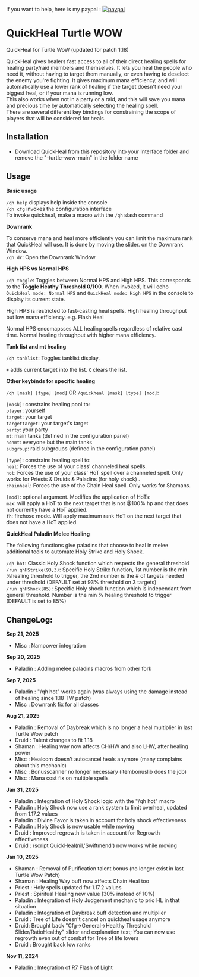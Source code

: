 If you want to help, here is my paypal : [![paypal](https://www.paypalobjects.com/en_US/i/btn/btn_donateCC_LG.gif)](https://paypal.me/sebpoirot)


# QuickHeal Turtle WOW

QuickHeal for Turtle WoW (updated for patch 1.18)

QuickHeal gives healers fast access to all of their direct healing spells for healing party/raid members and themselves. It lets you heal the people who need it, without having to target them manually, or even having to deselect the enemy you're fighting. It gives maximum mana efficiency, and will automatically use a lower rank of healing if the target doesn't need your biggest heal, or if your mana is running low. <Br> 
This also works when not in a party or a raid, and this will save you mana and precious time by automatically selecting the healing spell. <Br> 
There are several different key bindings for constraining the scope of players that will be considered for heals.


## Installation
- Download QuickHeal from this repository into your Interface folder and remove the "-turtle-wow-main" in the folder name

## Usage

**Basic usage**

`/qh help` displays help inside the console<Br>
`/qh cfg` invokes the configuration interface<Br>
To invoke quickheal, make a macro with the `/qh` slash command

**Downrank**

To conserve mana and heal more efficiently you can limit the maximum rank that QuickHeal will use. It is done by moving the slider. on the Downrank Window.<Br>
`/qh dr`: Open the Downrank Window

**High HPS vs Normal HPS**

`/qh toggle`: Toggles between Normal HPS and High HPS. This corresponds to the **Toggle Heathy Threshold 0/100**.  When invoked, it will echo `QuickHeal mode: Normal HPS` and `QuickHeal mode: High HPS` in the console to display its current state.

High HPS is restricted to fast-casting heal spells.
    High healing throughput but low mana efficiency. e.g. Flash Heal

Normal HPS encomapsses ALL healing spells regardless of relative cast time.
    Normal healing throughput with higher mana efficiency.

**Tank list and mt healing**

`/qh tanklist`: Toggles tanklist display.

`+` adds current target into the list.  `C` clears the list.

**Other keybinds for specific healing**

`/qh [mask] [type] [mod]` OR `/quickheal [mask] [type] [mod]`:<Br>

`[mask]`: constrains healing pool to:<Br>
`player`: yourself<Br>
`target`: your target<Br>
`targettarget`: your target's target<Br>
`party`: your party<Br>
`mt`: main tanks (defined in the configuration panel)<Br>
`nonmt`: everyone but the main tanks<Br>
`subgroup`: raid subgroups (defined in the configuration panel)<Br>

`[type]`: constrains healing spell to:<Br>
`heal`: Forces the use of your class' channeled heal spells.<Br>
`hot`: Forces the use of your class' HoT spell over a channeled spell.  Only works for Priests & Druids & Paladins (for holy shock) .<Br>
`chainheal`: Forces the use of the Chain Heal spell.  Only works for Shamans.<Br>

`[mod]`: optional argument.  Modifies the application of HoTs:<Br>
`max`: will apply a HoT to the next target that is not @100% hp and that does not currently have a HoT applied.<Br>
`fh`: firehose mode.  Will apply maximum rank HoT on the next target that does not have a HoT applied.<Br>

**QuickHeal Paladin Melee Healing**

The following functions give paladins that choose to heal in melee additional tools to automate Holy Strike and Holy Shock.

`/qh hot`: Classic Holy Shock function which respects the general threshold<Br>
`/run qhHStrike(93,3)`: Specific Holy Strike function, 1st number is the min %healing threshold to trigger, the 2nd number is the # of targets needed under threshold (DEFAULT set at 93% threshold on 3 targets)<Br>
`/run qhHShock(85)`: Specific Holy shock function which is independant from general threshold. Number is the min % healing threshold to trigger (DEFAULT is set to 85%)<Br>


## ChangeLog:


**Sep 21, 2025**<Br>
- Misc : Nampower integration

**Sep 20, 2025**<Br>
- Paladin : Adding melee paladins macros from other fork

**Sep 7, 2025**<Br>
- Paladin : "/qh hot" works again (was always using the damage instead of healing since 1.18 TW patch)
- Misc : Downrank fix for all classes

**Aug 21, 2025**<Br>
- Paladin : Removal of Daybreak which is no longer a heal multiplier in last Turtle Wow patch
- Druid : Talent changes to fit 1.18
- Shaman : Healing way now affects CH/HW and also LHW, after healing power
- Misc : Healcom doesn't autocancel heals anymore (many complains about this mechanic)
- Misc : Bonusscanner no longer necessary (itembonuslib does the job)
- Misc : Mana cost fix on multiple spells

**Jan 31, 2025**<Br>
- Paladin : Integration of Holy Shock logic with the "/qh hot" macro
- Paladin : Holy Shock now use a rank system to limit overheal, updated from 1.17.2 values
- Paladin : Divine Favor is taken in account for holy shock effectiveness
- Paladin : Holy Shock is now usable while moving
- Druid : Improved regrowth is taken in account for Regrowth effectiveness
- Druid : /script QuickHeal(nil,'Swiftmend') now works while moving

**Jan 10, 2025**<Br>
- Shaman : Removal of Purification talent bonus (no longer exist in last Turtle Wow Patch)
- Shaman : Healing Way buff now affects Chain Heal too
- Priest : Holy spells updated for 1.17.2 values
- Priest : Spiritual Healing new value (30% instead of 10%)
- Paladin : Integration of Holy Judgement mechanic to prio HL in that situation
- Paladin : Integration of Daybreak buff detection and multiplier
- Druid : Tree of Life doesn't cancel on quickheal usage anymore
- Druid: Brought back "Cfg->General->Healthy Threshold Slider/RatioHealthy" slider and explanation text; You can now use regrowth even out of combat for Tree of life lovers
- Druid : Brought back low ranks

**Nov 11, 2024**<Br>
- Paladin : Integration of R7 Flash of Light

















